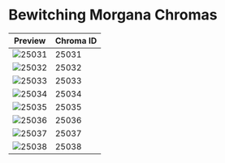 # Bewitching Morgana Chromas

| Preview | Chroma ID |
|---------|-----------|
| ![25031](https://raw.communitydragon.org/latest/plugins/rcp-be-lol-game-data/global/default/v1/champion-chroma-images/25/25031.png) | 25031 |
| ![25032](https://raw.communitydragon.org/latest/plugins/rcp-be-lol-game-data/global/default/v1/champion-chroma-images/25/25032.png) | 25032 |
| ![25033](https://raw.communitydragon.org/latest/plugins/rcp-be-lol-game-data/global/default/v1/champion-chroma-images/25/25033.png) | 25033 |
| ![25034](https://raw.communitydragon.org/latest/plugins/rcp-be-lol-game-data/global/default/v1/champion-chroma-images/25/25034.png) | 25034 |
| ![25035](https://raw.communitydragon.org/latest/plugins/rcp-be-lol-game-data/global/default/v1/champion-chroma-images/25/25035.png) | 25035 |
| ![25036](https://raw.communitydragon.org/latest/plugins/rcp-be-lol-game-data/global/default/v1/champion-chroma-images/25/25036.png) | 25036 |
| ![25037](https://raw.communitydragon.org/latest/plugins/rcp-be-lol-game-data/global/default/v1/champion-chroma-images/25/25037.png) | 25037 |
| ![25038](https://raw.communitydragon.org/latest/plugins/rcp-be-lol-game-data/global/default/v1/champion-chroma-images/25/25038.png) | 25038 |